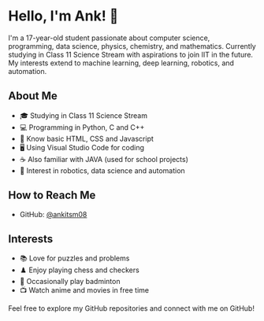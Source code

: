 # Hello, I'm Ank! 👋

I'm a 17-year-old student passionate about computer science, programming, data science, physics, chemistry, and mathematics. Currently studying in Class 11 Science Stream with aspirations to join IIT in the future. My interests extend to machine learning, deep learning, robotics, and automation.

## About Me

- 🎓 Studying in Class 11 Science Stream
- 💻 Programming in Python, C and C++
- 📏 Know basic HTML, CSS and Javascript
- 🖥️ Using Visual Studio Code for coding
- ☕ Also familiar with JAVA (used for school projects)
- 🤖 Interest in robotics, data science and automation

## How to Reach Me

- GitHub: [@ankitsm08](https://github.com/ankitsm08)

## Interests 

- 📚 Love for puzzles and problems
- ♟️ Enjoy playing chess and checkers
- 🏸 Occasionally play badminton
- 📺 Watch anime and movies in free time

Feel free to explore my GitHub repositories and connect with me on GitHub!


<!---
ankitsm08/ankitsm08 is a ✨ special ✨ repository because its `README.md` (this file) appears on your GitHub profile.
You can click the Preview link to take a look at your changes.
--->

